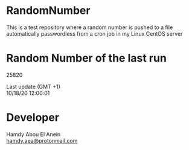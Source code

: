 # RandomNumber    
This is a test repository where a random number is pushed to a file automatically passwordless from a cron job in my Linux CentOS server    
# Random Number of the last run   
25820
      
Last update (GMT +1)    
10/18/20 12:00:01
# Developer    
Hamdy Abou El Anein   
hamdy.aea@protonmail.com

